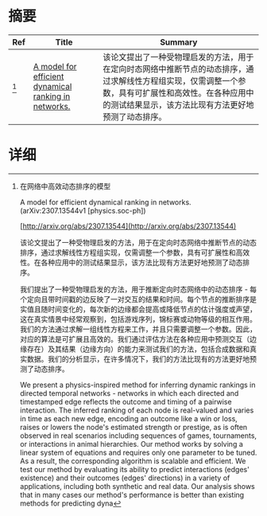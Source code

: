 # 摘要

| Ref | Title | Summary |
| --- | --- | --- |
| [^1] | [A model for efficient dynamical ranking in networks.](http://arxiv.org/abs/2307.13544) | 该论文提出了一种受物理启发的方法，用于在定向时态网络中推断节点的动态排序，通过求解线性方程组实现，仅需调整一个参数，具有可扩展性和高效性。在各种应用中的测试结果显示，该方法比现有方法更好地预测了动态排序。 |

# 详细

[^1]: 在网络中高效动态排序的模型

    A model for efficient dynamical ranking in networks. (arXiv:2307.13544v1 [physics.soc-ph])

    [http://arxiv.org/abs/2307.13544](http://arxiv.org/abs/2307.13544)

    该论文提出了一种受物理启发的方法，用于在定向时态网络中推断节点的动态排序，通过求解线性方程组实现，仅需调整一个参数，具有可扩展性和高效性。在各种应用中的测试结果显示，该方法比现有方法更好地预测了动态排序。

    

    我们提出了一种受物理启发的方法，用于推断定向时态网络中的动态排序 - 每个定向且带时间戳的边反映了一对交互的结果和时间。每个节点的推断排序是实值且随时间变化的，每次新的边缘都会提高或降低节点的估计强度或声望，这在真实情景中经常观察到，包括游戏序列，锦标赛或动物等级的相互作用。我们的方法通过求解一组线性方程来工作，并且只需要调整一个参数。因此，对应的算法是可扩展且高效的。我们通过评估方法在各种应用中预测交互（边缘存在）及其结果（边缘方向）的能力来测试我们的方法，包括合成数据和真实数据。我们的分析显示，在许多情况下，我们的方法比现有的方法更好地预测了动态排序。

    We present a physics-inspired method for inferring dynamic rankings in directed temporal networks - networks in which each directed and timestamped edge reflects the outcome and timing of a pairwise interaction. The inferred ranking of each node is real-valued and varies in time as each new edge, encoding an outcome like a win or loss, raises or lowers the node's estimated strength or prestige, as is often observed in real scenarios including sequences of games, tournaments, or interactions in animal hierarchies. Our method works by solving a linear system of equations and requires only one parameter to be tuned. As a result, the corresponding algorithm is scalable and efficient. We test our method by evaluating its ability to predict interactions (edges' existence) and their outcomes (edges' directions) in a variety of applications, including both synthetic and real data. Our analysis shows that in many cases our method's performance is better than existing methods for predicting dyna
    

